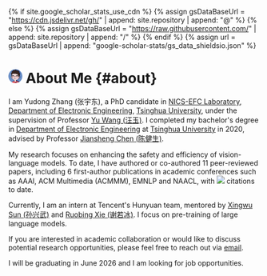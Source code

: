 {% if site.google_scholar_stats_use_cdn %}
{% assign gsDataBaseUrl = "https://cdn.jsdelivr.net/gh/" | append: site.repository | append: "@" %}
{% else %}
{% assign gsDataBaseUrl = "https://raw.githubusercontent.com/" | append: site.repository | append: "/" %}
{% endif %}
{% assign url = gsDataBaseUrl | append: "google-scholar-stats/gs_data_shieldsio.json" %}

# <img src='images/android-chrome-192x192.png' style='height: 1em;'> About Me {#about}

I am Yudong Zhang (张宇东), a PhD candidate in [NICS-EFC Laboratory](https://nicsefc.ee.tsinghua.edu.cn/), [Department of Electronic Engineering](https://www.ee.tsinghua.edu.cn/), [Tsinghua University](https://www.tsinghua.edu.cn/), under the supervision of Professor [Yu Wang (汪玉)](https://web.ee.tsinghua.edu.cn/wangyu/en/). I completed my bachelor's degree in [Department of Electronic Engineering](https://www.ee.tsinghua.edu.cn/) at [Tsinghua University](https://www.tsinghua.edu.cn/) in 2020, advised by Professor [Jiansheng Chen (陈健生)](https://jschenthu.weebly.com/).

My research focuses on enhancing the safety and efficiency of vision-language models. To date, I have authored or co-authored 11 peer-reviewed papers, including 6 first-author publications in academic conferences such as AAAI, ACM Multimedia (ACMMM), EMNLP and NAACL, with <a href='https://scholar.google.com/citations?user=6bsN3RYAAAAJ'><img src="https://img.shields.io/endpoint?url={{ url | url_encode }}&logo=Google%20Scholar&labelColor=f6f6f6&color=9cf&style=flat&label=citations"></a> citations to date.

Currently, I am an intern at Tencent's Hunyuan team, mentored by [Xingwu Sun (孙兴武)](https://scholar.google.com/citations?user=rjC51OsAAAAJ) and [Ruobing Xie (谢若冰)](https://ruobingxie.github.io/). I focus on pre-training of large language models.

If you are interested in academic collaboration or would like to discuss potential research opportunities, please feel free to reach out via [email](mailto:zhangyd16@mails.tsinghua.edu.cn).

I will be graduating in June 2026 and I am looking for job opportunities.